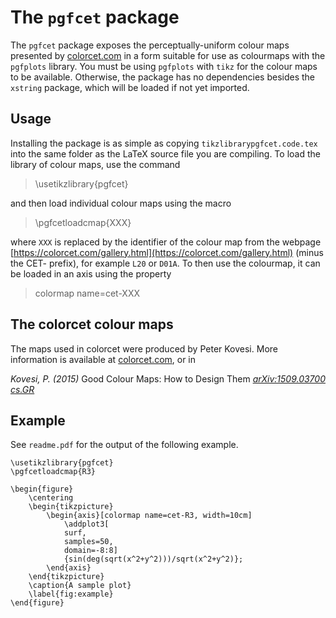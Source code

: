 # The `pgfcet` package

The `pgfcet` package exposes the perceptually-uniform colour maps presented by [colorcet.com](https://colorcet.com) in a form suitable for use as colourmaps with the `pgfplots` library. You must be using `pgfplots` with `tikz` for the colour maps to be available. Otherwise, the package has no dependencies besides the `xstring` package, which will be loaded if not yet imported.

## Usage
Installing the package is as simple as copying `tikzlibrarypgfcet.code.tex` into the same folder as the LaTeX source file you are compiling. To load the library of colour maps, use the command
> \usetikzlibrary{pgfcet}

and then load individual colour maps using the macro
> \pgfcetloadcmap{XXX}

where `XXX` is replaced by the identifier of the colour map from the webpage [https://colorcet.com/gallery.html](https://colorcet.com/gallery.html) (minus the CET- prefix), for example `L20` or `D01A`. To then use the colourmap, it can be loaded in an axis using the property

> colormap name=cet-XXX

## The colorcet colour maps
The maps used in colorcet were produced by Peter Kovesi. More information is available at [colorcet.com](https://colorcet.com), or in

*Kovesi, P. (2015)* Good Colour Maps: How to Design Them _[arXiv:1509.03700 cs.GR](https://arxiv.org/abs/1509.03700)_

## Example
See `readme.pdf` for the output of the following example.
```
\usetikzlibrary{pgfcet}
\pgfcetloadcmap{R3}

\begin{figure}
    \centering
    \begin{tikzpicture}
        \begin{axis}[colormap name=cet-R3, width=10cm]
            \addplot3[
            surf,
            samples=50,
            domain=-8:8]
            {sin(deg(sqrt(x^2+y^2)))/sqrt(x^2+y^2)};
        \end{axis}
    \end{tikzpicture}
    \caption{A sample plot}
    \label{fig:example}
\end{figure}
```
